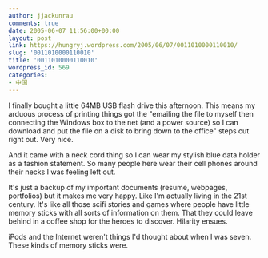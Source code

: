 ```yaml
---
author: jjackunrau
comments: true
date: 2005-06-07 11:56:00+00:00
layout: post
link: https://hungryj.wordpress.com/2005/06/07/0011010000110010/
slug: '0011010000110010'
title: '0011010000110010'
wordpress_id: 569
categories:
- 中国
---
```


I finally bought a little 64MB USB flash drive this afternoon.  This means my arduous process of printing things got the "emailing the file to myself then connecting the Windows box to the net (and a power source) so I can download and put the file on a disk to bring down to the office" steps cut right out.  Very nice.
  

  
And it came with a neck cord thing so I can wear my stylish blue data holder as a fashion statement.  So many people here wear their cell phones around their necks I was feeling left out.
  

  
It's just a backup of my important documents (resume, webpages, portfolios) but it makes me very happy.  Like I'm actually living in the 21st century.  It's like all those scifi stories and games where people have little memory sticks with all sorts of information on them.  That they could leave behind in a coffee shop for the heroes to discover.  Hilarity ensues.  
  

  
iPods and the Internet weren't things I'd thought about when I was seven.  These kinds of memory sticks were.
